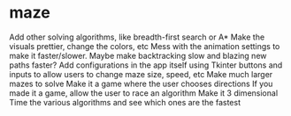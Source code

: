 # maze

Add other solving algorithms, like breadth-first search or A*
Make the visuals prettier, change the colors, etc
Mess with the animation settings to make it faster/slower. Maybe make backtracking slow and blazing new paths faster?
Add configurations in the app itself using Tkinter buttons and inputs to allow users to change maze size, speed, etc
Make much larger mazes to solve
Make it a game where the user chooses directions
If you made it a game, allow the user to race an algorithm
Make it 3 dimensional
Time the various algorithms and see which ones are the fastest